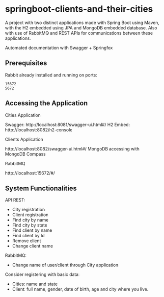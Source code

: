 # springboot-clients-and-their-cities
A project with two distinct applications made with Spring Boot using Maven, with the H2 embedded using JPA and MongoDB embedded database.
Also with use of RabbitMQ and REST APIs for communications between these applications.

Automated documentation with Swagger + Springfox
## Prerequisites
Rabbit already installed and running on ports:
```
15672
5672
```

## Accessing the Application

Cities Application

Swagger: http://localhost:8081/swagger-ui.html#/
H2 Embed: http://localhost:8082/h2-console

Clients Application

http://localhost:8082/swagger-ui.html#/
MongoDB accessing with MongoDB Compass

RabbitMQ

http://localhost:15672/#/

## System Functionalities

API REST:
* City registration
* Client registration
* Find city by name
* Find city by state
* Find client by name
* Find client by Id
* Remove client
* Change client name

RabbitMQ:
* Change name of user/client through City application

Consider registering with basic data:
* Cities: name and state
* Client: full name, gender, date of birth, age and city where you live.
